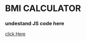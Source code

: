 # BMI  CALCULATOR

### undestand JS code here
[click Here](https://www.notion.so/BMI-calculator-ea8b49ec0bac410692db61bd084ad530?pvs=4)